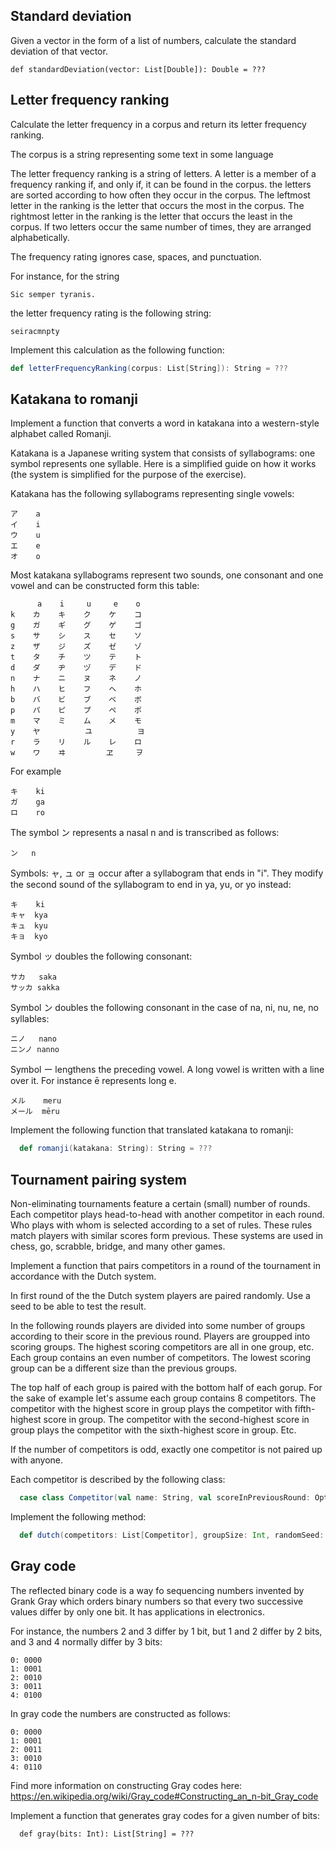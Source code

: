 ## Standard deviation

Given a vector in the form of a list of numbers, calculate the standard deviation of that vector.

```
def standardDeviation(vector: List[Double]): Double = ???
```  

## Letter frequency ranking

Calculate the letter frequency in a corpus and return its letter frequency ranking. 

The corpus is a string representing some text in some language

The letter frequency ranking is a string of letters. A letter is a member of a frequency ranking if, and only if, it can 
be found in the corpus. the letters are sorted according to how often they occur in the corpus. The leftmost letter in 
the ranking is the letter that occurs the most in the corpus. The rightmost letter in the ranking is the letter that 
occurs the least in the corpus. If two letters occur the same number of times, they are arranged alphabetically.

The frequency rating ignores case, spaces, and punctuation.

For instance, for the string 

```
Sic semper tyranis.
``` 

the letter frequency rating is the following string:

```      
seiracmnpty
```

Implement this calculation as the following function:

``` scala 
def letterFrequencyRanking(corpus: List[String]): String = ???
```

## Katakana to romanji

Implement a function that converts a word in katakana into a western-style alphabet called Romanji.

Katakana is a Japanese writing system that consists of syllabograms: one symbol represents one syllable. Here is a
simplified guide on how it works (the system is simplified for the purpose of the exercise).

Katakana has the following syllabograms representing single vowels:

```
ア    a
イ    i
ウ    u
エ    e
オ    o
```

Most katakana syllabograms represent two sounds, one consonant and one vowel and can be constructed form this table:

```
      a    i     u     e    o
k    カ    キ    ク    ケ    コ
g    ガ    ギ    グ    ゲ    ゴ
s    サ    シ    ス    セ    ソ
z    ザ    ジ    ズ    ゼ    ゾ
t    タ    チ    ツ    テ    ト
d    ダ    ヂ    ヅ    デ    ド
n    ナ    ニ    ヌ    ネ    ノ
h    ハ    ヒ    フ    ヘ    ホ
b    バ    ビ    ブ    ベ    ボ
p    パ    ピ    プ    ペ    ポ
m    マ    ミ    ム    メ    モ
y    ヤ          ユ          ヨ
r    ラ    リ    ル    レ    ロ
w    ワ    ヰ         ヱ     ヲ
```

For example

```
キ    ki
ガ    ga
ロ    ro
```

The symbol ン represents a nasal n and is transcribed as follows:

```
ン   n
```

Symbols: ャ, ュ or ョ occur after a syllabogram that ends in "i". They modify the second sound of the syllabogram to end
in ya, yu, or yo instead:

```
キ    ki
キャ  kya
キュ  kyu
キョ  kyo
```

Symbol ッ doubles the following consonant:

```
サカ   saka
サッカ sakka
```

Symbol ン doubles the following consonant in the case of na, ni, nu, ne, no syllables:

```
ニノ   nano
ニンノ nanno
```

Symbol ー lengthens the preceding vowel. A long vowel is written with a line over it. For instance ē represents long e.

```
メル    meru
メール  mēru
```

Implement the following function that translated katakana to romanji:

``` scala
  def romanji(katakana: String): String = ???
```

## Tournament pairing system

Non-eliminating tournaments feature a certain (small) number of rounds. Each competitor plays head-to-head with another
competitor in each round. Who plays with whom is selected according to a set of rules. These rules match players with 
similar scores form previous. These systems are used in chess, go, scrabble, bridge, and many other games.

Implement a function that pairs competitors in a round of the tournament in accordance with the Dutch system.

In first round of the the Dutch system players are paired randomly. Use a seed to be able to test the result. 

In the following rounds players are divided into 
some number of groups according to their score in the previous round. Players are groupped into scoring groups. The 
highest scoring competitors are all in one group, etc. Each group contains an even number of competitors. The lowest 
scoring group can be a different size than the previous groups.

The top half of each group is paired with the bottom half of each gorup. For the sake of example let's assume each group
contains 8 competitors. The competitor with the highest score in group plays the competitor with fifth-highest score in
group. The competitor with the second-highest score in group plays the competitor with the sixth-highest score in group. 
Etc.

If the number of competitors is odd, exactly one competitor is not paired up with anyone.

Each competitor is described by the following class: 

``` scala
  case class Competitor(val name: String, val scoreInPreviousRound: Option[Int])
```

Implement the following method:

``` scala
  def dutch(competitors: List[Competitor], groupSize: Int, randomSeed: Option[Int] = None): Set[(Competitor, Option[Competitor])] = ???
```

## Gray code

The reflected binary code is a way fo sequencing numbers invented by Grank Gray which orders binary numbers so that 
every two successive values differ by only one bit. It has applications in electronics.

For instance, the numbers 2 and 3 differ by 1 bit, but 1 and 2 differ by 2 bits, and 3 and 4 normally differ by 3 bits: 

```
0: 0000
1: 0001
2: 0010
3: 0011
4: 0100   
```

In gray code the numbers are constructed as follows:

```
0: 0000
1: 0001
2: 0011
3: 0010
4: 0110
```

Find more information on constructing Gray codes here: https://en.wikipedia.org/wiki/Gray_code#Constructing_an_n-bit_Gray_code

Implement a function that generates gray codes for a given number of bits:

```
  def gray(bits: Int): List[String] = ???
```

